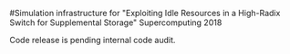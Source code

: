 #Simulation infrastructure for "Exploiting Idle Resources in a High-Radix Switch for Supplemental Storage" 
Supercomputing 2018

Code release is pending internal code audit. 